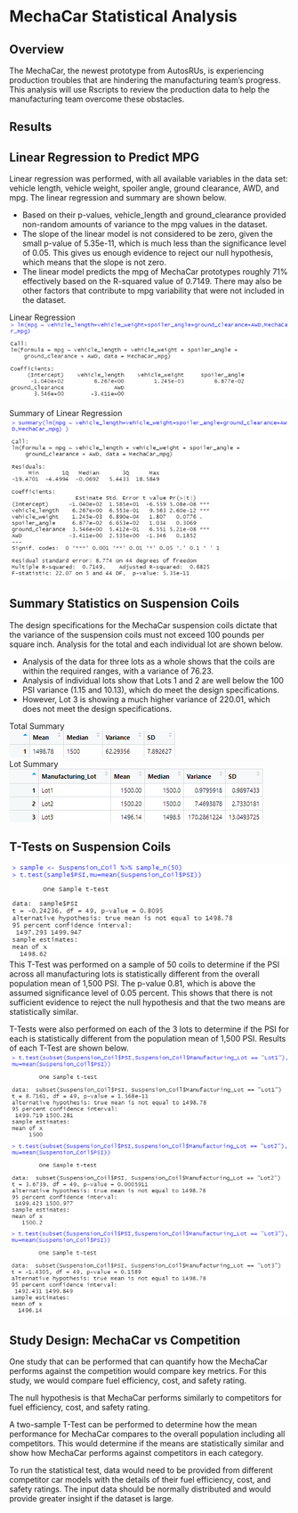 # MechaCar Statistical Analysis

## Overview

The MechaCar, the newest prototype from AutosRUs, is experiencing production troubles that are hindering the manufacturing team’s progress. This analysis will use Rscripts to review the production data to help the manufacturing team overcome these obstacles.

## Results

## Linear Regression to Predict MPG

Linear regression was performed, with all available variables in the data set: vehicle length, vehicle weight, spoiler angle, ground clearance, AWD, and mpg. The linear regression and summary are shown below. 
- Based on their p-values, vehicle_length and ground_clearance provided non-random amounts of variance to the mpg values in the dataset.
- The slope of the linear model is not considered to be zero, given the small p-value of 5.35e-11, which is much less than the significance level of 0.05. This gives us enough evidence to reject our null hypothesis, which means that the slope is not zero.
- The linear model predicts the mpg of MechaCar prototypes roughly 71% effectively based on the R-squared value of 0.7149. There may also be other factors that contribute to mpg variability that were not included in the dataset.

Linear Regression </br>
![Alt Text](https://github.com/lyanneagger/MechaCar_Statistical_Analysis/blob/main/Resources/1_linear_regression.png "Linear Regression")</br>

Summary of Linear Regression</br>
![Alt Text](https://github.com/lyanneagger/MechaCar_Statistical_Analysis/blob/main/Resources/1_summary_linear_regression.png "Summary of Linear Regression")</br>


## Summary Statistics on Suspension Coils

The design specifications for the MechaCar suspension coils dictate that the variance of the suspension coils must not exceed 100 pounds per square inch. Analysis for the total and each individual lot are shown below. 
- Analysis of the data for three lots as a whole shows that the coils are within the required ranges, with a variance of 76.23.
- Analysis of individual lots show that Lots 1 and 2 are well below the 100 PSI variance (1.15 and 10.13), which do meet the design specifications.
- However, Lot 3 is showing a much higher variance of 220.01, which does not meet the design specifications.

Total Summary</br>
![Alt Text](https://github.com/lyanneagger/MechaCar_Statistical_Analysis/blob/main/Resources/2_total_summary.png "Total Summary")</br>
Lot Summary</br>
![Alt Text](https://github.com/lyanneagger/MechaCar_Statistical_Analysis/blob/main/Resources/2_lot_summary.png "Lot Summary")</br>


## T-Tests on Suspension Coils

![Alt Text](https://github.com/lyanneagger/MechaCar_Statistical_Analysis/blob/main/Resources/3_ttest1.png)</br>
This T-Test was performed on a sample of 50 coils to determine if the PSI across all manufacturing lots is statistically different from the overall population mean of 1,500 PSI. The p-value 0.81, which is above the assumed significance level of 0.05 percent. This shows that there is not sufficient evidence to reject the null hypothesis and that the two means are statistically similar.

T-Tests were also performed on each of the 3 lots to determine if the PSI for each is statistically different from the population mean of 1,500 PSI. Results of each T-Test are shown below.
![Alt Text](https://github.com/lyanneagger/MechaCar_Statistical_Analysis/blob/main/Resources/3_ttest_lot1.png)</br>
![Alt Text](https://github.com/lyanneagger/MechaCar_Statistical_Analysis/blob/main/Resources/3_ttest_lot2.png)</br>
![Alt Text](https://github.com/lyanneagger/MechaCar_Statistical_Analysis/blob/main/Resources/3_ttest_lot3.png)</br>



## Study Design: MechaCar vs Competition

One study that can be performed that can quantify how the MechaCar performs against the competition would compare key metrics. For this study, we would compare fuel efficiency, cost, and safety rating.

The null hypothesis is that MechaCar performs similarly to competitors for fuel efficiency, cost, and safety rating.

A two-sample T-Test can be performed to determine how the mean performance for MechaCar compares to the overall population including all competitors. This would determine if the means are statistically similar and show how MechaCar performs against competitors in each category.

To run the statistical test, data would need to be provided from different competitor car models with the details of their fuel efficiency, cost, and safety ratings. The input data should be normally distributed and would provide greater insight if the dataset is large.




